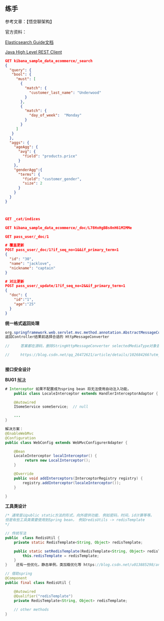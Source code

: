 ## 练手

参考文章：【悟空聊架构】

官方资料：

[Elasticsearch Guide文档](https://www.elastic.co/guide/en/elasticsearch/reference/current/index.html)

[Java High Level REST Client](https://www.elastic.co/guide/en/elasticsearch/client/java-rest/current/java-rest-high.html#java-rest-high)

```json
GET kibana_sample_data_ecommerce/_search
{
  "query": {
   "bool": {
     "must": [
       {
         "match": {
           "customer_last_name": "Underwood"
         }
       },
       {
         "match": {
           "day_of_week":  "Monday"
         }
       }
     ]
   }
  },
  "aggs": {
    "ageAgg": {
      "avg": {
        "field": "products.price"
      }
    },
    "genderAgg":{
      "terms": {
        "field": "customer_gender",
        "size": 2
      }
    }
  }
}



GET _cat/indices

GET kibana_sample_data_ecommerce/_doc/L78HxHgBBs0nH61MIMMe

GET pass_user/_doc/1

# 覆盖更新
POST pass_user/_doc/1?if_seq_no=1&&if_primary_term=1
{
  "id": "30",
  "name": "jacklove",
  "nickname": "captain"
}

# 对比更新
POST pass_user/_update/1?if_seq_no=2&&if_primary_term=1
{
  "doc": {
    "id":"1",
    "age":"25"
  }
}

```

**统一格式返回处理**

```java
org.springframework.web.servlet.mvc.method.annotation.AbstractMessageConverterMethodProcessor.writeWithMessageConverters(T, MethodParameter, ServletServerHttpRequest, ServletServerHttpResponse) 
返回Controller结果前选择合适的 HttpMessageConverter
    
//     答案都在源码，删除StringHttpMessageConverter selectedMediaType对象首选项就是application/json，不删除就是默认的text/html

//     https://blog.csdn.net/qq_26472621/article/details/102684266?utm_medium=distribute.pc_relevant.none-task-blog-baidujs_title-1&spm=1001.2101.3001.4242
 
```



**接口安全设计**

**BUG1** [解决](https://stackoverflow.com/questions/23349180/java-config-for-spring-interceptor-where-interceptor-is-using-autowired-spring-b)

```java
# Interceptor 如果不配置成为spring bean 将无法使用自动注入功能，
    public class LocaleInterceptor extends HandlerInterceptorAdaptor {

    @Autowired
    ISomeService someService;  // null

    ...
}

解决方案：
@EnableWebMvc
@Configuration
public class WebConfig extends WebMvcConfigurerAdapter {

    @Bean
    LocaleInterceptor localInterceptor() {
         return new LocalInterceptor();
    }

    @Override
    public void addInterceptors(InterceptorRegistry registry) {
        registry.addInterceptor(localeInterceptor());
    }

}
```

**工具类设计**

```java
/* 通常是以public static方法的形式，向外提供功能. 例如密码，时间，id计算等等。
但是有些工具类需要使用到Spring bean， 例如redisUtils -> redisTemplate
*/

// 传统写法
public  class RedisUtil {
    private static RedisTemplate<String, Object> redisTemplate;

    public static setRedisTemplate(RedisTemplate<String, Object> redisTemplate){
        this.redisTemplate = redisTemplate;
    }
}    还有一些优化，静态单例，类加载优化等 https://blog.csdn.net/u013885298/article/details/106436446/ 

// 借助spring
@Component
public final class RedisUtil {

    @Autowired
    @Qualifier("redisTemplate")
    private RedisTemplate<String, Object> redisTemplate;
    
    // other methods
}
```





